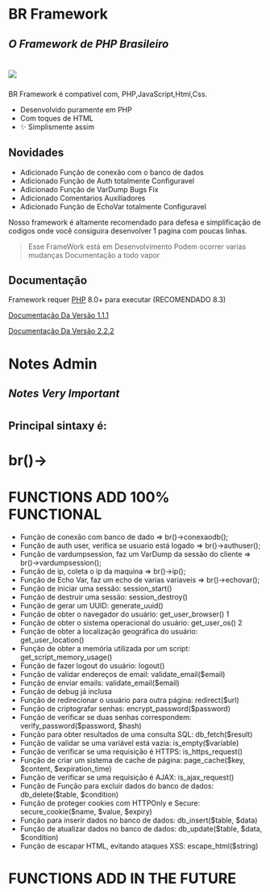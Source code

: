 # BR Framework
## _O Framework de PHP Brasileiro_
#
<img src="https://www.php.net//images/logos/php-logo.svg">

###


BR Framework é compativel com,
PHP,JavaScript,Html,Css.

- Desenvolvido puramente em PHP
- Com toques de HTML
- ✨ Simplismente assim

## Novidades

- Adicionado Função de conexão com o banco de dados
- Adicionado Função de Auth totalmente Configuravel
- Adicionado Função de VarDump Bugs Fix
- Adicionado Comentarios Auxiliadores
- Adicionado Função de EchoVar totalmente Configuravel

Nosso framework é altamente recomendado para
defesa e simplificação de codigos onde você
consiguira desenvolver 1 pagina com poucas linhas.


> Esse FrameWork está em Desenvolvimento
> Podem ocorrer varias mudanças
> Documentação a todo vapor


## Documentação

Framework requer [PHP](https://php.com) 8.0+ para executar (RECOMENDADO 8.3)


[Documentação Da Versão 1.1.1](https://php.com)


[Documentação Da Versão 2.2.2](https://php.com)

# Notes Admin
## _Notes Very Important_

# 
#
#
#

## Principal sintaxy é:   

# br()->
#
#
#
#


# FUNCTIONS ADD 100% FUNCTIONAL

- Função de conexão com banco de dado => br()->conexaodb();
- Função de auth user, verifica se usuario está logado => br()->authuser();
- Função de vardumpsession, faz um VarDump da sessão do cliente => br()->vardumpsession();
- Função de ip, coleta o ip da maquina => br()->ip();
- Função de Echo Var, faz um echo de varias variaveis => br()->echovar();
- Função de iniciar uma sessão: session_start()
- Função de destruir uma sessão: session_destroy()
- Função de gerar um UUID: generate_uuid()
- Função de obter o navegador do usuário: get_user_browser()    1 
- Função de obter o sistema operacional do usuário: get_user_os()    2
- Função de obter a localização geográfica do usuário: get_user_location()
- Função de obter a memória utilizada por um script: get_script_memory_usage()
- Função de fazer logout do usuário: logout()
- Função de validar endereços de email: validate_email($email)
- Função de enviar emails: validate_email($email)
- Função de debug já inclusa
- Função de redirecionar o usuário para outra página: redirect($url)
- Função de  criptografar senhas: encrypt_password($password)
- Função de verificar se duas senhas correspondem: verify_password($password, $hash)
- Função para obter resultados de uma consulta SQL: db_fetch($result)
- Função de validar se uma variável está vazia: is_empty($variable)
- Função de verificar se uma requisição é HTTPS: is_https_request()
- Função de criar um sistema de cache de página: page_cache($key, $content, $expiration_time)
- Função de verificar se uma requisição é AJAX: is_ajax_request()
- Função de Função para excluir dados do banco de dados: db_delete($table, $condition)
- Função de proteger cookies com HTTPOnly e Secure: secure_cookie($name, $value, $expiry)
- Função para inserir dados no banco de dados: db_insert($table, $data)
- Função de atualizar dados no banco de dados: db_update($table, $data, $condition)
- Função de escapar HTML, evitando ataques XSS: escape_html($string)


# FUNCTIONS ADD IN THE FUTURE


